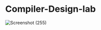 # Compiler-Design-lab

![Screenshot (255)](https://github.com/ts5578/Compiler-Design-lab/assets/103811349/e5fa2257-fecd-4b7a-97c2-8a86d64c8cf1)
